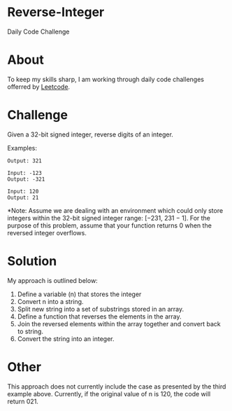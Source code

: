 # Reverse-Integer
Daily Code Challenge

# About
To keep my skills sharp, I am working through daily code challenges offerred by [Leetcode](leetcode.com).

# Challenge
Given a 32-bit signed integer, reverse digits of an integer.

Examples:

```Input: 123
Output: 321
```
```
Input: -123
Output: -321
```
```
Input: 120
Output: 21
```
*Note:
Assume we are dealing with an environment which could only store integers within the 32-bit signed integer range: [−231,  231 − 1]. For the purpose of this problem, assume that your function returns 0 when the reversed integer overflows.

# Solution
My approach is outlined below:
1. Define a variable (n) that stores the integer
2. Convert n into a string.
3. Split new string into a set of substrings stored in an array.
4. Define a function that reverses the elements in the array.
5. Join the reversed elements within the array together and convert back to string.
6. Convert the string into an integer.

# Other
This approach does not currently include the case as presented by the third example above. Currently, if the original value of n is 120, the code will return 021. 
